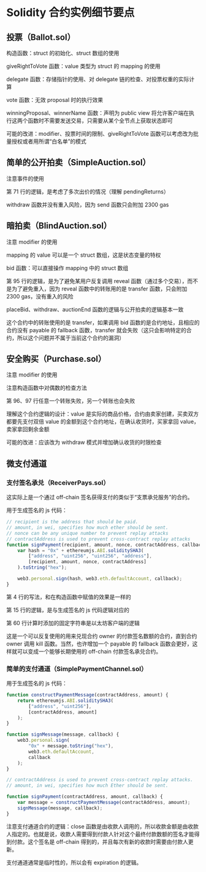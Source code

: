 # Solidity 合约实例细节要点

## 投票（Ballot.sol）

构造函数：struct 的初始化、struct 数组的使用

giveRightToVote 函数：value 类型为 struct 的 mapping 的使用

delegate 函数：存储指针的使用、对 delegate 链的检查、对投票权重的实际计算

vote 函数：无效 proposal 时的执行效果

winningProposal、winnerName 函数：声明为 public view 将允许客户端在执行这两个函数时不需要发送交易，只需要从某个全节点上获取状态即可

可能的改进：modifier、投票时间的限制、giveRightToVote 函数可以考虑改为批量授权或者用所谓“白名单”的模式

## 简单的公开拍卖（SimpleAuction.sol）

注意事件的使用

第 71 行的逻辑，是考虑了多次出价的情况（理解 pendingReturns）

withdraw 函数并没有重入风险，因为 send 函数只会附加 2300 gas

## 暗拍卖（BlindAuction.sol）

注意 modifier 的使用

mapping 的 value 可以是一个 struct 数组，这是状态变量的特权

bid 函数：可以直接操作 mapping 中的 struct 数组

第 95 行的逻辑，是为了避免某用户反复调用 reveal 函数（通过多个交易），而不是为了避免重入，因为 reveal 函数中的转账用的是 transfer 函数，只会附加 2300 gas，没有重入的风险

placeBid、withdraw、auctionEnd 函数的逻辑与公开拍卖的逻辑基本一致

这个合约中的转账使用的是 transfer，如果调用 bid 函数的是合约地址，且相应的合约没有 payable 的 fallback 函数，transfer 就会失败（这只会影响特定的合约，所以这个问题并不属于当前这个合约的漏洞）

## 安全购买（Purchase.sol）

注意 modifier 的使用

注意构造函数中对偶数的检查方法

第 96、97 行任意一个转账失败，另一个转账也会失败

理解这个合约逻辑的设计：value 是实际的商品价格，合约由卖家创建，买卖双方都要先支付双倍 value 的金额到这个合约地址，在确认收货时，买家拿回 value，卖家拿回剩余金额

可能的改进：应该改为 withdraw 模式并增加确认收货的时限检查

## 微支付通道

### 支付签名承兑（ReceiverPays.sol）

这实际上是一个通过 off-chain 签名获得支付的类似于“支票承兑服务”的合约。

用于生成签名的 js 代码：

``` javascript
// recipient is the address that should be paid.
// amount, in wei, specifies how much ether should be sent.
// nonce can be any unique number to prevent replay attacks
// contractAddress is used to prevent cross-contract replay attacks
function signPayment(recipient, amount, nonce, contractAddress, callback) {
    var hash = "0x" + ethereumjs.ABI.soliditySHA3(
        ["address", "uint256", "uint256", "address"],
        [recipient, amount, nonce, contractAddress]
    ).toString("hex");

    web3.personal.sign(hash, web3.eth.defaultAccount, callback);
}
```

第 4 行的写法，和在构造函数中赋值的效果是一样的

第 15 行的逻辑，是与生成签名的 js 代码逻辑对应的

第 60 行计算时添加的固定字符串是以太坊客户端的逻辑

这是一个可以反复使用的用来兑现合约 owner 的付款签名数额的合约，直到合约 owner 调用 kill 函数。当然，也许增加一个 payable 的 fallback 函数会更好，这样就可以变成一个能够长期使用的 off-chain 付款签名承兑合约。

### 简单的支付通道（SimplePaymentChannel.sol）

用于生成签名的 js 代码：

``` javascript
function constructPaymentMessage(contractAddress, amount) {
    return ethereumjs.ABI.soliditySHA3(
        ["address", "uint256"],
        [contractAddress, amount]
    );
}

function signMessage(message, callback) {
    web3.personal.sign(
        "0x" + message.toString("hex"),
        web3.eth.defaultAccount,
        callback
    );
}

// contractAddress is used to prevent cross-contract replay attacks.
// amount, in wei, specifies how much Ether should be sent.

function signPayment(contractAddress, amount, callback) {
    var message = constructPaymentMessage(contractAddress, amount);
    signMessage(message, callback);
}
```

注意支付通道合约的逻辑：close 函数是由收款人调用的，所以收款金额是由收款人指定的。也就是说，收款人需要得到付款人针对这个最终付款数额的签名才能得到付款。这个签名是 off-chain 得到的，并且每次有新的收款时需要由付款人更新。

支付通道通常是临时性的，所以会有 expiration 的逻辑。
